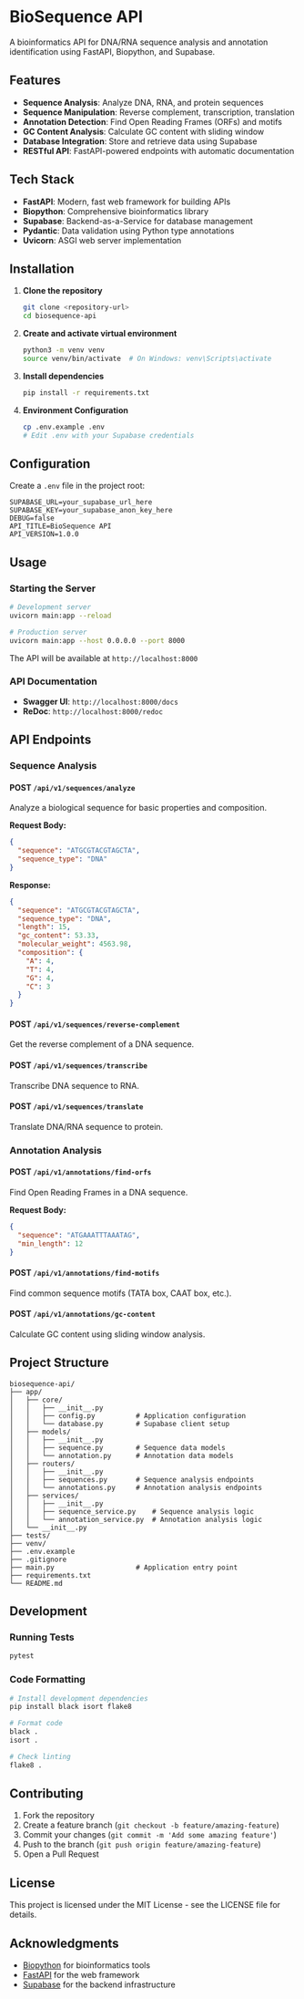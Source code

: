 # BioSequence API

A bioinformatics API for DNA/RNA sequence analysis and annotation identification using FastAPI, Biopython, and Supabase.

## Features

- **Sequence Analysis**: Analyze DNA, RNA, and protein sequences
- **Sequence Manipulation**: Reverse complement, transcription, translation
- **Annotation Detection**: Find Open Reading Frames (ORFs) and motifs
- **GC Content Analysis**: Calculate GC content with sliding window
- **Database Integration**: Store and retrieve data using Supabase
- **RESTful API**: FastAPI-powered endpoints with automatic documentation

## Tech Stack

- **FastAPI**: Modern, fast web framework for building APIs
- **Biopython**: Comprehensive bioinformatics library
- **Supabase**: Backend-as-a-Service for database management
- **Pydantic**: Data validation using Python type annotations
- **Uvicorn**: ASGI web server implementation

## Installation

1. **Clone the repository**
   ```bash
   git clone <repository-url>
   cd biosequence-api
   ```

2. **Create and activate virtual environment**
   ```bash
   python3 -m venv venv
   source venv/bin/activate  # On Windows: venv\Scripts\activate
   ```

3. **Install dependencies**
   ```bash
   pip install -r requirements.txt
   ```

4. **Environment Configuration**
   ```bash
   cp .env.example .env
   # Edit .env with your Supabase credentials
   ```

## Configuration

Create a `.env` file in the project root:

```env
SUPABASE_URL=your_supabase_url_here
SUPABASE_KEY=your_supabase_anon_key_here
DEBUG=false
API_TITLE=BioSequence API
API_VERSION=1.0.0
```

## Usage

### Starting the Server

```bash
# Development server
uvicorn main:app --reload

# Production server
uvicorn main:app --host 0.0.0.0 --port 8000
```

The API will be available at `http://localhost:8000`

### API Documentation

- **Swagger UI**: `http://localhost:8000/docs`
- **ReDoc**: `http://localhost:8000/redoc`

## API Endpoints

### Sequence Analysis

#### POST `/api/v1/sequences/analyze`
Analyze a biological sequence for basic properties and composition.

**Request Body:**
```json
{
  "sequence": "ATGCGTACGTAGCTA",
  "sequence_type": "DNA"
}
```

**Response:**
```json
{
  "sequence": "ATGCGTACGTAGCTA",
  "sequence_type": "DNA",
  "length": 15,
  "gc_content": 53.33,
  "molecular_weight": 4563.98,
  "composition": {
    "A": 4,
    "T": 4,
    "G": 4,
    "C": 3
  }
}
```

#### POST `/api/v1/sequences/reverse-complement`
Get the reverse complement of a DNA sequence.

#### POST `/api/v1/sequences/transcribe`
Transcribe DNA sequence to RNA.

#### POST `/api/v1/sequences/translate`
Translate DNA/RNA sequence to protein.

### Annotation Analysis

#### POST `/api/v1/annotations/find-orfs`
Find Open Reading Frames in a DNA sequence.

**Request Body:**
```json
{
  "sequence": "ATGAAATTTAAATAG",
  "min_length": 12
}
```

#### POST `/api/v1/annotations/find-motifs`
Find common sequence motifs (TATA box, CAAT box, etc.).

#### POST `/api/v1/annotations/gc-content`
Calculate GC content using sliding window analysis.

## Project Structure

```
biosequence-api/
├── app/
│   ├── core/
│   │   ├── __init__.py
│   │   ├── config.py          # Application configuration
│   │   └── database.py        # Supabase client setup
│   ├── models/
│   │   ├── __init__.py
│   │   ├── sequence.py        # Sequence data models
│   │   └── annotation.py      # Annotation data models
│   ├── routers/
│   │   ├── __init__.py
│   │   ├── sequences.py       # Sequence analysis endpoints
│   │   └── annotations.py     # Annotation analysis endpoints
│   ├── services/
│   │   ├── __init__.py
│   │   ├── sequence_service.py    # Sequence analysis logic
│   │   └── annotation_service.py  # Annotation analysis logic
│   └── __init__.py
├── tests/
├── venv/
├── .env.example
├── .gitignore
├── main.py                    # Application entry point
├── requirements.txt
└── README.md
```

## Development

### Running Tests

```bash
pytest
```

### Code Formatting

```bash
# Install development dependencies
pip install black isort flake8

# Format code
black .
isort .

# Check linting
flake8 .
```

## Contributing

1. Fork the repository
2. Create a feature branch (`git checkout -b feature/amazing-feature`)
3. Commit your changes (`git commit -m 'Add some amazing feature'`)
4. Push to the branch (`git push origin feature/amazing-feature`)
5. Open a Pull Request

## License

This project is licensed under the MIT License - see the LICENSE file for details.

## Acknowledgments

- [Biopython](https://biopython.org/) for bioinformatics tools
- [FastAPI](https://fastapi.tiangolo.com/) for the web framework
- [Supabase](https://supabase.com/) for the backend infrastructure